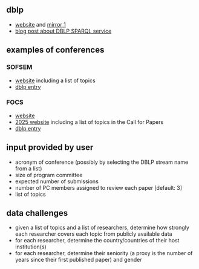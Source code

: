 ## dblp

- [website](https://dblp.org/) and [mirror 1](https://dblp.uni-trier.de/)
- [blog post about DBLP SPARQL service](https://blog.dblp.org/2024/09/09/introducing-our-public-sparql-query-service/)

## examples of conferences

### SOFSEM

- [website](http://www.sofsem.sk/) including a list of topics
- [dblp entry](https://dblp.org/db/conf/sofsem/index.html)

### FOCS

- [website](https://ieee-focs.org/)
- [2025 website](https://focs.computer.org/2025/) including a list of topics in the Call for Papers
- [dblp entry](https://dblp.org/db/conf/focs/index.html)

## input provided by user

- acronym of conference (possibly by selecting the DBLP stream name from a list)
- size of program committee
- expected number of submissions
- number of PC members assigned to review each paper [default: 3]
- list of topics

## data challenges

- given a list of topics and a list of researchers, determine how strongly each researcher covers each topic from publicly available data
- for each researcher, determine the country/countries of their host institution(s)
- for each researcher, determine their seniority (a proxy is the number of years since their first published paper) and gender

